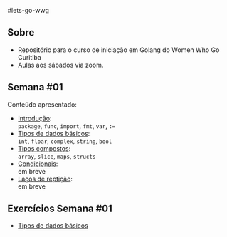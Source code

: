#lets-go-wwg

## Sobre

- Repositório para o curso de iniciação em Golang do Women Who Go Curitiba
- Aulas aos sábados via zoom.

## Semana #01

Conteúdo apresentado:
- [Introdução](https://github.com/rayanepimentel/lets-go-wwg/blob/main/notes/semana01/1.1intro.md):<br>
`package`, `func`, `import`, `fmt`, `var`, `:=`
- [Tipos de dados básicos](https://github.com/rayanepimentel/lets-go-wwg/blob/main/notes/semana01/1.2tiposDeDados.md):<br>
`int`, `floar`, `complex`, `string`, `bool`
- [Tipos compostos](https://github.com/rayanepimentel/lets-go-wwg/blob/main/notes/semana01/1.3tiposCompostos.md):<br>
`array`, `slice`, `maps`, `structs`
- [Condicionais](https://github.com/rayanepimentel/lets-go-wwg/blob/main/notes/semana01/1.4condicionais.md):<br>
em breve
- [Laços de reptição](https://github.com/rayanepimentel/lets-go-wwg/blob/main/notes/semana01/1.5lacosDeRepeticao.md):<br>
em breve

## Exercícios Semana #01
- [Tipos de dados básicos](https://github.com/rayanepimentel/lets-go-wwg/tree/main/semana01/exercicios/tiposDeDados)
